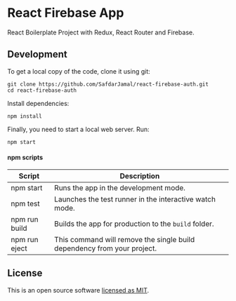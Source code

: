 # React Firebase App

React Boilerplate Project with Redux, React Router and Firebase.

## Development

To get a local copy of the code, clone it using git:

```
git clone https://github.com/SafdarJamal/react-firebase-auth.git
cd react-firebase-auth
```

Install dependencies:

```
npm install
```

Finally, you need to start a local web server. Run:

```
npm start
```

#### npm scripts

| Script        | Description                                                             |
| ------------- | ----------------------------------------------------------------------- |
| npm start     | Runs the app in the development mode.                                   |
| npm test      | Launches the test runner in the interactive watch mode.                 |
| npm run build | Builds the app for production to the `build` folder.                    |
| npm run eject | This command will remove the single build dependency from your project. |

## License

This is an open source software [licensed as MIT](https://github.com/SafdarJamal/react-firebase-auth/blob/master/LICENSE).
